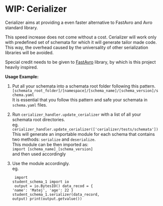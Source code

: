 # WIP: Cerializer
Cerializer aims at providing a even faster alternative to FastAvro and Avro standard library.

This speed increase does not come without a cost. Cerializer will work only with predefined set of schemata for which it will generate tailor made code. This way, the overhead caused by the universality of other serialization libraries will be avoided.

Special credit needs to be given to [FastAvro](https://github.com/fastavro/fastavro) library, by which is this project heavily inspired.

**Usage Example:**
1. Put all your schemata into a schemata root folder following this pattern.<br>
`[schemata_root_folder]/[namespace]/[schema_name]/[schema_version]/schema.yaml`<br>
It is essential that you follow this pattern and safe your schemata in `schema.yaml` files.

2. Run `cerializer_handler.update_cerializer` with a list of all your schemata root directories.<br>
eg. `cerializer_handler.update_cerializer(['cerializer/tests/schemata'])`<br>
This will generate an importable module for each schema that contains two methods: `serialize` and `deserialize`.<br>
This module can be then imported as:<br>
 `import [schema_name]_[schema_version]`<br>
 and then used accordingly<br>
3. Use the module accordingly.<br>
  eg.<pre><code>
 import student_schema_1
 import io<br>
 output = io.BytesIO()
 data_recod = {
    'name': 'Matej',
    'age': 22
 }
 student_schema_1.serializer(data_record, output)
 print(output.getvalue())
 </code></pre>
